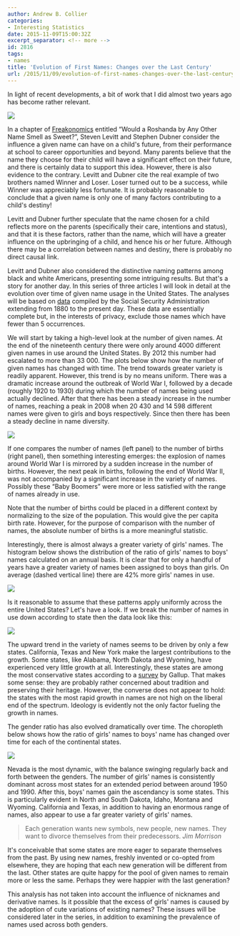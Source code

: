 ```yaml
---
author: Andrew B. Collier
categories:
- Interesting Statistics
date: 2015-11-09T15:00:32Z
excerpt_separator: <!-- more -->
id: 2816
tags:
- names
title: 'Evolution of First Names: Changes over the Last Century'
url: /2015/11/09/evolution-of-first-names-changes-over-the-last-century/
---
```


In light of recent developments, a bit of work that I did almost two years ago has become rather relevant.

<img src="{{ site.baseurl }}/static/img/2015/11/baby-collier.jpg">

<!--more-->

In a chapter of [Freakonomics](https://en.wikipedia.org/wiki/Freakonomics) entitled “Would a Roshanda by Any Other Name Smell as Sweet?”, Steven Levitt and Stephen Dubner consider the influence a given name can have on a child's future, from their performance at school to career opportunities and beyond. Many parents believe that the name they choose for their child will have a significant effect on their future, and there is certainly data to support this idea. However, there is also evidence to the contrary. Levitt and Dubner cite the real example of two brothers named Winner and Loser. Loser turned out to be a success, while Winner was appreciably less fortunate. It is probably reasonable to conclude that a given name is only one of many factors contributing to a child's destiny!

Levitt and Dubner further speculate that the name chosen for a child reflects more on the parents (specifically their care, intentions and status), and that it is these factors, rather than the name, which will have a greater influence on the upbringing of a child, and hence his or her future. Although there may be a correlation between names and destiny, there is probably no direct causal link.

Levitt and Dubner also considered the distinctive naming patterns among black and white Americans, presenting some intriguing results. But that's a story for another day. In this series of three articles I will look in detail at the evolution over time of given name usage in the United States. The analyses will be based on [data](http://www.ssa.gov/oact/babynames/limits.html) compiled by the Social Security Administration extending from 1880 to the present day. These data are essentially complete but, in the interests of privacy, exclude those names which have fewer than 5 occurrences.

We will start by taking a high-level look at the number of given names. At the end of the nineteenth century there were only around 4000 different given names in use around the United States. By 2012 this number had escalated to more than 33 000. The plots below show how the number of given names has changed with time. The trend towards greater variety is readily apparent. However, this trend is by no means uniform. There was a dramatic increase around the outbreak of World War I, followed by a decade (roughly 1920 to 1930) during which the number of names being used actually declined. After that there has been a steady increase in the number of names, reaching a peak in 2008 when 20 430 and 14 598 different names were given to girls and boys respectively. Since then there has been a steady decline in name diversity.

<img src="{{ site.baseurl }}/static/img/2015/11/count-gender-year.png">

If one compares the number of names (left panel) to the number of births (right panel), then something interesting emerges: the explosion of names around World War I is mirrored by a sudden increase in the number of births. However, the next peak in births, following the end of World War II, was not accompanied by a significant increase in the variety of names. Possibly these “Baby Boomers” were more or less satisfied with the range of names already in use.

Note that the number of births could be placed in a different context by normalizing to the size of the population. This would give the per capita birth rate. However, for the purpose of comparison with the number of names, the absolute number of births is a more meaningful statistic.

Interestingly, there is almost always a greater variety of girls' names. The histogram below shows the distribution of the ratio of girls' names to boys' names calculated on an annual basis. It is clear that for only a handful of years have a greater variety of names been assigned to boys than girls. On average (dashed vertical line) there are 42% more girls' names in use.

<img src="{{ site.baseurl }}/static/img/2015/11/gender-name-ratio.png">

Is it reasonable to assume that these patterns apply uniformly across the entire United States? Let's have a look. If we break the number of names in use down according to state then the data look like this:

<img src="{{ site.baseurl }}/static/img/2015/11/name-year-gender-heatmap.png">

The upward trend in the variety of names seems to be driven by only a few states. California, Texas and New York make the largest contributions to the growth. Some states, like Alabama, North Dakota and Wyoming, have experienced very little growth at all. Interestingly, these states are among the most conservative states according to a [survey](http://www.theblaze.com/stories/2013/02/01/here-are-the-most-conservative-liberal-states/) by Gallup. That makes some sense: they are probably rather concerned about tradition and preserving their heritage. However, the converse does not appear to hold: the states with the most rapid growth in names are not high on the liberal end of the spectrum. Ideology is evidently not the only factor fueling the growth in names.

The gender ratio has also evolved dramatically over time. The choropleth below shows how the ratio of girls' names to boys' name has changed over time for each of the continental states.

<img src="{{ site.baseurl }}/static/img/2015/11/choropleth-ratio-anim.gif">

Nevada is the most dynamic, with the balance swinging regularly back and forth between the genders. The number of girls' names is consistently dominant across most states for an extended period between around 1950 and 1990. After this, boys' names gain the ascendancy is some states. This is particularly evident in North and South Dakota, Idaho, Montana and Wyoming. California and Texas, in addition to having an enormous range of names, also appear to use a far greater variety of girls' names.

<blockquote>
Each generation wants new symbols, new people, new names. They want to divorce themselves from their predecessors.
<cite>Jim Morrison</cite> 
</blockquote>

It's conceivable that some states are more eager to separate themselves from the past. By using new names, freshly invented or co-opted from elsewhere, they are hoping that each new generation will be different from the last. Other states are quite happy for the pool of given names to remain more or less the same. Perhaps they were happier with the last generation?

This analysis has not taken into account the influence of nicknames and derivative names. Is it possible that the excess of girls' names is caused by the adoption of cute variations of existing names? These issues will be considered later in the series, in addition to examining the prevalence of names used across both genders.
